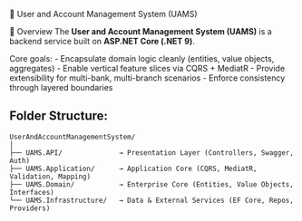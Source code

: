  🧭 User and Account Management System (UAMS)

 📘 Overview
    The **User and Account Management System (UAMS)** is a backend service built on **ASP.NET Core (.NET 9)**. 

Core goals:
    - Encapsulate domain logic cleanly (entities, value objects, aggregates)
    - Enable vertical feature slices via CQRS + MediatR
    - Provide extensibility for multi-bank, multi-branch scenarios
    - Enforce consistency through layered boundaries

Folder Structure:
 ---
    UserAndAccountManagementSystem/
    │
    ├── UAMS.API/              → Presentation Layer (Controllers, Swagger, Auth)
    ├── UAMS.Application/      → Application Core (CQRS, MediatR, Validation, Mapping)
    ├── UAMS.Domain/           → Enterprise Core (Entities, Value Objects, Interfaces)
    └── UAMS.Infrastructure/   → Data & External Services (EF Core, Repos, Providers)
